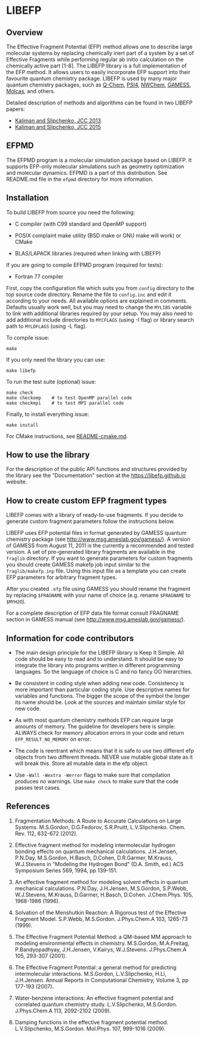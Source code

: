 # LIBEFP

## Overview

The Effective Fragment Potential (EFP) method allows one to describe large
molecular systems by replacing chemically inert part of a system by a set of
Effective Fragments while performing regular ab initio calculation on the
chemically active part [1-8]. The LIBEFP library is a full implementation of
the EFP method. It allows users to easily incorporate EFP support into their
favourite quantum chemistry package. LIBEFP is used by many major quantum
chemistry packages, such as [Q-Chem](http://www.q-chem.com),
[PSI4](http://www.psicode.org), [NWChem](http://www.nwchem-sw.org),
[GAMESS](http://www.msg.ameslab.gov/GAMESS),
[Molcas](https://gitlab.com/Molcas), and others.

Detailed description of methods and algorithms can be found in two LIBEFP
papers:

- [Kaliman and Slipchenko, JCC 2013](http://dx.doi.org/10.1002/jcc.23375)
- [Kaliman and Slipchenko, JCC 2015](http://dx.doi.org/10.1002/jcc.23772)

## EFPMD

The EFPMD program is a molecular simulation package based on LIBEFP. It
supports EFP-only molecular simulations such as geometry optimization and
molecular dynamics. EFPMD is a part of this distribution. See README.md file in
the `efpmd` directory for more information.

## Installation

To build LIBEFP from source you need the following:

- C compiler (with C99 standard and OpenMP support)

- POSIX complaint make utility (BSD make or GNU make will work) or CMake

- BLAS/LAPACK libraries (required when linking with LIBEFP)

If you are going to compile EFPMD program (required for tests):

- Fortran 77 compiler

First, copy the configuration file which suits you from `config` directory to
the top source code directory. Rename the file to `config.inc` and edit it
according to your needs. All available options are explained in comments.
Defaults usually work well, but you may need to change the `MYLIBS` variable to
link with additional libraries required by your setup. You may also need to add
additional include directories to `MYCFLAGS` (using -I flag) or library search
path to `MYLDFLAGS` (using -L flag).

To compile issue:

    make

If you only need the library you can use:

    make libefp

To run the test suite (optional) issue:

    make check
    make checkomp    # to test OpenMP parallel code
    make checkmpi    # to test MPI parallel code

Finally, to install everything issue:

    make install

For CMake instructions, see [README-cmake.md](README-cmake.md).

## How to use the library

For the description of the public API functions and structures provided by the
library see the "Documentation" section at the https://libefp.github.io website.

## How to create custom EFP fragment types

LIBEFP comes with a library of ready-to-use fragments. If you decide to
generate custom fragment parameters follow the instructions below.

LIBEFP uses EFP potential files in format generated by GAMESS quantum
chemistry package (see http://www.msg.ameslab.gov/gamess/). A version of GAMESS
from August 11, 2011 is the currently a recommended and tested version. A set
of pre-generated library fragments are available in the `fraglib` directory. If
you want to generate parameters for custom fragments you should create GAMESS
makefp job input similar to the `fraglib/makefp.inp` file. Using this input
file as a template you can create EFP parameters for arbitrary fragment types.

After you created `.efp` file using GAMESS you should rename the fragment by
replacing `$FRAGNAME` with your name of choice (e.g. rename `$FRAGNAME` to
`$MYH2O`).

For a complete description of EFP data file format consult FRAGNAME section in
GAMESS manual (see http://www.msg.ameslab.gov/gamess/).

## Information for code contributors

- The main design principle for the LIBEFP library is Keep It Simple. All
  code should be easy to read and to understand. It should be easy to
  integrate the library into programs written in different programming
  languages. So the language of choice is C and no fancy OO hierarchies.

- Be consistent in coding style when adding new code. Consistency is more
  important than particular coding style. Use descriptive names for variables
  and functions. The bigger the scope of the symbol the longer its name should
  be. Look at the sources and maintain similar style for new code.

- As with most quantum chemistry methods EFP can require large amounts of
  memory. The guideline for developers here is simple: ALWAYS check for memory
  allocation errors in your code and return `EFP_RESULT_NO_MEMORY` on error.

- The code is reentrant which means that it is safe to use two different efp
  objects from two different threads. NEVER use mutable global state as it
  will break this. Store all mutable data in the efp object.

- Use `-Wall -Wextra -Werror` flags to make sure that compilation produces no
  warnings. Use `make check` to make sure that the code passes test cases.

## References

1. Fragmentation Methods: A Route to Accurate Calculations on Large Systems.
   M.S.Gordon, D.G.Fedorov, S.R.Pruitt, L.V.Slipchenko. Chem. Rev. 112, 632-672
   (2012).

2. Effective fragment method for modeling intermolecular hydrogen bonding
   effects on quantum mechanical calculations. J.H.Jensen, P.N.Day, M.S.Gordon,
   H.Basch, D.Cohen, D.R.Garmer, M.Krauss, W.J.Stevens in "Modeling the
   Hydrogen Bond" (D.A. Smith, ed.) ACS Symposium Series 569, 1994, pp
   139-151.

3. An effective fragment method for modeling solvent effects in quantum
   mechanical calculations. P.N.Day, J.H.Jensen, M.S.Gordon, S.P.Webb,
   W.J.Stevens, M.Krauss, D.Garmer, H.Basch, D.Cohen. J.Chem.Phys. 105,
   1968-1986 (1996).

4. Solvation of the Menshutkin Reaction: A Rigorous test of the Effective
   Fragment Model. S.P.Webb, M.S.Gordon. J.Phys.Chem.A 103, 1265-73 (1999).

5. The Effective Fragment Potential Method: a QM-based MM approach to modeling
   environmental effects in chemistry. M.S.Gordon, M.A.Freitag,
   P.Bandyopadhyay, J.H.Jensen, V.Kairys, W.J.Stevens. J.Phys.Chem.A 105,
   293-307 (2001).

6. The Effective Fragment Potential: a general method for predicting
   intermolecular interactions. M.S.Gordon, L.V.Slipchenko, H.Li, J.H.Jensen.
   Annual Reports in Computational Chemistry, Volume 3, pp 177-193 (2007).

7. Water-benzene interactions: An effective fragment potential and correlated
   quantum chemistry study. L.V.Slipchenko, M.S.Gordon. J.Phys.Chem.A 113,
   2092-2102 (2009).

8. Damping functions in the effective fragment potential method. L.V.Slipchenko,
   M.S.Gordon. Mol.Phys. 107, 999-1016 (2009).
